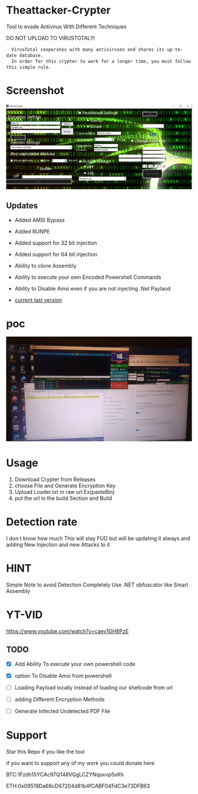 # Theattacker-Crypter
Tool to evade Antivirus With Different Techniques

DO NOT UPLOAD TO VIRUSTOTAL!!!
```
  VirusTotal cooperates with many antiviruses and shares its up-to-date database.
  In order for this crypter to work for a longer time, you must follow this simple rule.
```

# Screenshot

![crypter](Crypter.PNG)


## Updates
- Added AMSI Bypass
- Added RUNPE
- Added support for  32 bit injection
- Added support for 64 bit injection
- Ability to clone Assembly 
- Ability to execute your own Encoded Powershell Commands
- Ability to Disable Amsi even if you are not injecting .Net Paylaod

- [current last version](https://github.com/TheNewAttacker64/Theattacker-Crypter/releases/tag/0.2)

# poc

 ![POC](POC.jpg)

# Usage

1. Download Crypter from Releases
2. choose File and Generate Encryption Key
3. Upload Loader.txt in  raw url Ex(pasteBin)
4. put the url in the build Section and Build

# Detection rate 

 I don t know how much This will stay FUD but will be updating it always and adding New Injection and new Attacks to it 
 
 # HINT 
 
 Simple Note to avoid Detection Completely Use .NET obfuscator like Smart Assembly
 
 # YT-VID
 
 https://www.youtube.com/watch?v=caev1GH8PzE
 
  ## TODO

- [x] Add Ability To execute your own powershell code 
- [x] option To Disable Amsi from powershell 
- [ ] Loading Payload locally instead of loading our shellcode from url
- [ ] adding Different Encryption Methods 
- [ ] Generate  Infected Undetected  PDF File




 
 # Support 
 
 Star this Repo if you like the tool
 
 if you want to support any of my work you could donate here 
 
 BTC:1Fzdh15YCAc97Q148VQgLCZYNqoxvp5xKh
 
 
 ETH:0x09519Da68cD67204d81b4fCABF04FdC3e73DFB63
